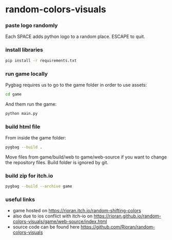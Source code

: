# random-colors-visuals

### paste logo randomly

Each SPACE adds python logo to a random place. ESCAPE to quit.

### install libraries
```bash
pip install -r requirements.txt
```

### run game locally
Pygbag requires us to go to the game folder in order to use assets:
```bash
cd game
```
And them run the game:
```bash
python main.py
```

### build html file
From inside the game folder:
```bash
pygbag --build .
```
Move files from game/build/web to game/web-source if you want to change the repository files. Build folder is ignored by git.

### build zip for itch.io
```bash
pygbag --build --archive game
```

### useful links
- game hosted on https://rioran.itch.io/random-shifting-colors
- also due to ios conflict with itch-io on https://rioran.github.io/random-colors-visuals/game/web-source/index.html
- source code can be found here https://github.com/Rioran/random-colors-visuals
